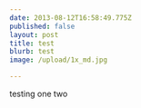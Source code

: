 ```yaml
---
date: 2013-08-12T16:58:49.775Z
published: false
layout: post
title: test
blurb: test
image: /upload/1x_md.jpg

---
```


testing one two
